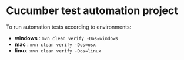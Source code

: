 **Cucumber test automation project**
===================================

To run automation tests according to environments:
 - **windows** : `mvn clean verify -Dos=windows`
 - **mac** : `mvn clean verify -Dos=osx`
 - **linux** :`mvn clean verify -Dos=linux`

